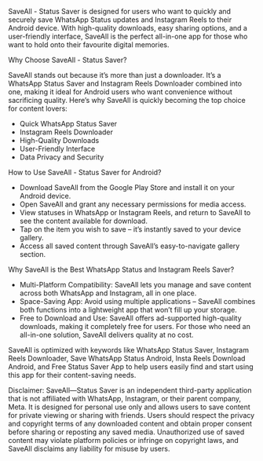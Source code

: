 SaveAll - Status Saver is designed for users who want to quickly and securely save WhatsApp Status updates and Instagram Reels to their Android device. With high-quality downloads, easy sharing options, and a user-friendly interface, SaveAll is the perfect all-in-one app for those who want to hold onto their favourite digital memories.


Why Choose SaveAll - Status Saver?

SaveAll stands out because it’s more than just a downloader. It’s a WhatsApp Status Saver and Instagram Reels Downloader combined into one, making it ideal for Android users who want convenience without sacrificing quality. Here’s why SaveAll is quickly becoming the top choice for content lovers:

* Quick WhatsApp Status Saver
* Instagram Reels Downloader
* High-Quality Downloads
* User-Friendly Interface
* Data Privacy and Security

How to Use SaveAll - Status Saver for Android?

* Download SaveAll from the Google Play Store and install it on your Android device.
* Open SaveAll and grant any necessary permissions for media access.
* View statuses in WhatsApp or Instagram Reels, and return to SaveAll to see the content available for download.
* Tap on the item you wish to save – it’s instantly saved to your device gallery.
* Access all saved content through SaveAll’s easy-to-navigate gallery section.


Why SaveAll is the Best WhatsApp Status and Instagram Reels Saver?

* Multi-Platform Compatibility: SaveAll lets you manage and save content across both WhatsApp and Instagram, all in one place.
* Space-Saving App: Avoid using multiple applications – SaveAll combines both functions into a lightweight app that won’t fill up your storage.
* Free to Download and Use: SaveAll offers ad-supported high-quality downloads, making it completely free for users. For those who need an all-in-one solution, SaveAll delivers quality at no cost.


SaveAll is optimized with keywords like WhatsApp Status Saver, Instagram Reels Downloader, Save WhatsApp Status Android, Insta Reels Download Android, and Free Status Saver App to help users easily find and start using this app for their content-saving needs.


Disclaimer:
SaveAll—Status Saver is an independent third-party application that is not affiliated with WhatsApp, Instagram, or their parent company, Meta. It is designed for personal use only and allows users to save content for private viewing or sharing with friends. Users should respect the privacy and copyright terms of any downloaded content and obtain proper consent before sharing or reposting any saved media. Unauthorized use of saved content may violate platform policies or infringe on copyright laws, and SaveAll disclaims any liability for misuse by users.
